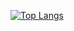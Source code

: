 [![Top Langs](https://github-readme-stats.vercel.app/api/top-langs/?username=salarMokhtariL&layout=compact)](https://github.com/anuraghazra/github-readme-stats)


